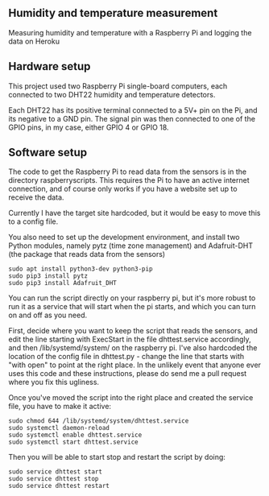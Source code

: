 ## Humidity and temperature measurement

Measuring humidity and temperature with a Raspberry Pi and logging the data on Heroku

## Hardware setup

This project used two Raspberry Pi single-board computers, each connected to two DHT22 humidity and temperature detectors.

Each DHT22 has its positive terminal connected to a 5V+ pin on the Pi, and its negative to a GND pin. The signal pin was then connected to one of the GPIO pins, in my case, either GPIO 4 or GPIO 18.

## Software setup

The code to get the Raspberry Pi to read data from the sensors is in the directory raspberryscripts. This requires the Pi to have an active internet connection, and of course only works if you have a website set up to receive the data. 

Currently I have the target site hardcoded, but it would be easy to move this to a config file.

You also need to set up the development environment, and install two Python modules, namely pytz (time zone management) and Adafruit-DHT (the package that reads data from the sensors)

```
sudo apt install python3-dev python3-pip
sudo pip3 install pytz
sudo pip3 install Adafruit_DHT
```

You can run the script directly on your raspberry pi, but it's more robust to run it as a service that will start when the pi starts, and which you can turn on and off as you need.

First, decide where you want to keep the script that reads the sensors, and edit the line starting with ExecStart in the file dhttest.service accordingly, and then /lib/systemd/system/ on the raspberry pi. I've also hardcoded the location of the config file in dhttest.py - change the line that starts with "with open" to point at the right place. In the unlikely event that anyone ever uses this code and these instructions, please do send me a pull request where you fix this ugliness.

Once you've moved the script into the right place and created the service file, you have to make it active:

```
sudo chmod 644 /lib/systemd/system/dhttest.service
sudo systemctl daemon-reload
sudo systemctl enable dhttest.service
sudo systemctl start dhttest.service
```

Then you will be able to start stop and restart the script by doing:

```
sudo service dhttest start
sudo service dhttest stop
sudo service dhttest restart
```
